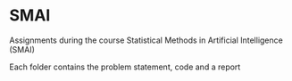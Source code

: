 # SMAI
Assignments during the course Statistical Methods in Artificial Intelligence (SMAI)

Each folder contains the problem statement, code and a report
